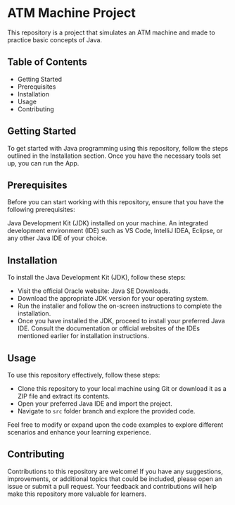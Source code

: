 # ATM Machine Project
This repository is a project that simulates an ATM machine and made to practice basic concepts of Java. 

## Table of Contents
- Getting Started
- Prerequisites
- Installation
- Usage
- Contributing

## Getting Started
To get started with Java programming using this repository, follow the steps outlined in the Installation section. Once you have the necessary tools set up, you can run the App.

## Prerequisites
Before you can start working with this repository, ensure that you have the following prerequisites:

Java Development Kit (JDK) installed on your machine.
An integrated development environment (IDE) such as VS Code, IntelliJ IDEA, Eclipse, or any other Java IDE of your choice.

## Installation
To install the Java Development Kit (JDK), follow these steps:
- Visit the official Oracle website: Java SE Downloads.
- Download the appropriate JDK version for your operating system.
- Run the installer and follow the on-screen instructions to complete the installation.
- Once you have installed the JDK, proceed to install your preferred Java IDE. Consult the documentation or official websites of the IDEs mentioned earlier for installation instructions.

## Usage

To use this repository effectively, follow these steps:
- Clone this repository to your local machine using Git or download it as a ZIP file and extract its contents.
- Open your preferred Java IDE and import the project.
- Navigate to `src` folder branch and explore the provided code.

Feel free to modify or expand upon the code examples to explore different scenarios and enhance your learning experience.

## Contributing
Contributions to this repository are welcome! If you have any suggestions, improvements, or additional topics that could be included, please open an issue or submit a pull request. Your feedback and contributions will help make this repository more valuable for learners.
